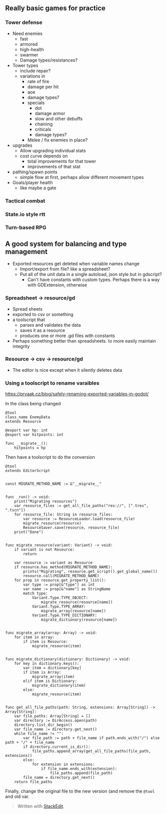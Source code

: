 
## Really basic games for practice

### Tower defense
* Need enemies
	* fast
	* armored
	* high-health
	* swarmer
	* Damage types/resistances?
* Tower types
	* include repair?
	* variations in
		* rate of fire
		* damage per hit
		* aoe
		* damage types?
		* specials
			* dot
			* damage armor
			* slow and other debuffs 
			* chaining
			* criticals
			* damage types?
		* Melee / fix enemies in place?
* upgrades
	* Allow upgrading individual stats
	* cost curve depends on
		* total improvements for that tower
		* improvements of that stat
* pathing/spawn points
	* simple flow at first, perhaps allow different movement types
* Goals/player health
	* like maybe a gate




### Tactical combat


### State.io style rtt

### Turn-based RPG

## A good system for balancing and type management

* Exported resources get deleted when variable names change
	* Import/export from file? like a spreadsheet?
	* Put all of the unit data in a single autoload, json style but in gdscript?
		* Can't have constants with custom types. Perhaps there is a way with GDExtension, otherwise 
### Spreadsheet -> resource/gd
* Spread sheets 
* exported to csv or something
* a toolscript that 
	* parses and validates the data
	* saves it as a resource
	* produces one or more .gd files with constants
* Perhaps something better than spreadsheets. to more easily maintain integrity

### Resource -> csv -> resource/gd
* The editor is nice except when it silently deletes data


### Using a toolscript to rename varaibles
https://prvaak.cz/blog/safely-renaming-exported-variables-in-godot/

In the class being changed
```gdscript
@tool
class_name EnemyData
extends Resource

@export var hp: int
@export var hitpoints: int

func __migrate__():
    hitpoints = hp
```

Then have a  toolscript to do the conversion

```gdscript
@tool
extends EditorScript


const MIGRATE_METHOD_NAME := &"__migrate__"


func _run() -> void:
    print("Migrating resources")
    var resource_files := get_all_file_paths("res://", [".tres", ".tscn"])
    for resource_file: String in resource_files:
        var resource := ResourceLoader.load(resource_file)
        migrate_resource(resource)
        ResourceSaver.save(resource, resource_file)
    print("Done")


func migrate_resource(variant: Variant) -> void:
    if variant is not Resource:
        return

    var resource := variant as Resource
    if resource.has_method(MIGRATE_METHOD_NAME):
        prints("Migrating", resource.get_script().get_global_name())
        resource.call(MIGRATE_METHOD_NAME)
    for prop in resource.get_property_list():
        var type := prop[&"type"] as int
        var name := prop[&"name"] as StringName
        match type:
            Variant.Type.TYPE_OBJECT:
                migrate_resource(resource[name])
            Variant.Type.TYPE_ARRAY:
                migrate_array(resource[name])
            Variant.Type.TYPE_DICTIONARY:
                migrate_dictionary(resource[name])


func migrate_array(array: Array) -> void:
    for item in array:
        if item is Resource:
            migrate_resource(item)


func migrate_dictionary(dictionary: Dictionary) -> void:
    for key in dictionary.keys():
        var item = dictionary[key]
        if item is Array:
            migrate_array(item)
        elif item is Dictionary:
            migrate_dictionary(item)
        else:
            migrate_resource(item)


func get_all_file_paths(path: String, extensions: Array[String]) -> Array[String]:
    var file_paths: Array[String] = []
    var directory := DirAccess.open(path)
    directory.list_dir_begin()
    var file_name := directory.get_next()
    while file_name != "":
        var file_path := path + file_name if path.ends_with("/") else path + "/" + file_name
        if directory.current_is_dir():
            file_paths.append_array(get_all_file_paths(file_path, extensions))
        else:
            for extension in extensions:
                if file_name.ends_with(extension):
                    file_paths.append(file_path)
        file_name = directory.get_next()
    return file_paths
```

Finally, change the original file to the new version (and remove the `@tool` and old var.




> Written with [StackEdit](https://stackedit.io/).
<!--stackedit_data:
eyJoaXN0b3J5IjpbLTE4OTc4Nzk3NTUsLTE4MjI0Njg3NDMsMj
E0NTk1OTQwNywtNDg1OTMxMTE0LDEwOTA2OTM1NDFdfQ==
-->